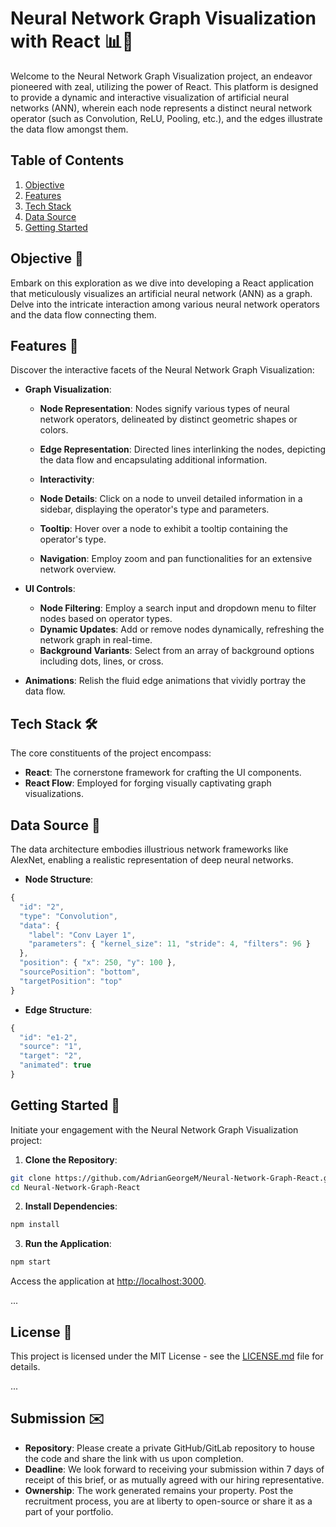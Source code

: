 # Neural Network Graph Visualization with React 📊🧠

Welcome to the Neural Network Graph Visualization project, an endeavor pioneered with zeal, utilizing the power of React. This platform is designed to provide a dynamic and interactive visualization of artificial neural networks (ANN), wherein each node represents a distinct neural network operator (such as Convolution, ReLU, Pooling, etc.), and the edges illustrate the data flow amongst them.

## Table of Contents

1. [Objective](#objective-🎯)
2. [Features](#features-🌟)
3. [Tech Stack](#tech-stack-🛠)
4. [Data Source](#data-source-📄)
5. [Getting Started](#getting-started-🚀)

## Objective 🎯

Embark on this exploration as we dive into developing a React application that meticulously visualizes an artificial neural network (ANN) as a graph. Delve into the intricate interaction among various neural network operators and the data flow connecting them.

## Features 🌟

Discover the interactive facets of the Neural Network Graph Visualization:

- **Graph Visualization**:
  - **Node Representation**: Nodes signify various types of neural network operators, delineated by distinct geometric shapes or colors.
  - **Edge Representation**: Directed lines interlinking the nodes, depicting the data flow and encapsulating additional information.

  - **Interactivity**:
  - **Node Details**: Click on a node to unveil detailed information in a sidebar, displaying the operator's type and parameters.
  - **Tooltip**: Hover over a node to exhibit a tooltip containing the operator's type.
  - **Navigation**: Employ zoom and pan functionalities for an extensive network overview.

- **UI Controls**:
  - **Node Filtering**: Employ a search input and dropdown menu to filter nodes based on operator types.
  - **Dynamic Updates**: Add or remove nodes dynamically, refreshing the network graph in real-time.
  - **Background Variants**: Select from an array of background options including dots, lines, or cross.

- **Animations**: Relish the fluid edge animations that vividly portray the data flow.

## Tech Stack 🛠

The core constituents of the project encompass:

- **React**: The cornerstone framework for crafting the UI components.
- **React Flow**: Employed for forging visually captivating graph visualizations.

## Data Source 📄
The data architecture embodies illustrious network frameworks like AlexNet, enabling a realistic representation of deep neural networks.

- **Node Structure**:
```js
{
  "id": "2",
  "type": "Convolution",
  "data": {
    "label": "Conv Layer 1",
    "parameters": { "kernel_size": 11, "stride": 4, "filters": 96 }
  },
  "position": { "x": 250, "y": 100 },
  "sourcePosition": "bottom",
  "targetPosition": "top"
}
```

- **Edge Structure**:
```js
{
  "id": "e1-2",
  "source": "1",
  "target": "2",
  "animated": true
}
```

## Getting Started 🚀

Initiate your engagement with the Neural Network Graph Visualization project:

1. **Clone the Repository**:
```bash
git clone https://github.com/AdrianGeorgeM/Neural-Network-Graph-React.git
cd Neural-Network-Graph-React
```

2. **Install Dependencies**:
```bash
npm install
```

3. **Run the Application**:
```bash
npm start
```

Access the application at [http://localhost:3000](http://localhost:3000).

...

## License 📝

This project is licensed under the MIT License - see the [LICENSE.md](https://github.com/AdrianGeorgeM/Neural-Network-Graph-React/blob/main/LICENSE.md) file for details.

...


## Submission ✉️

- **Repository**: Please create a private GitHub/GitLab repository to house the code and share the link with us upon completion.
- **Deadline**: We look forward to receiving your submission within 7 days of receipt of this brief, or as mutually agreed with our hiring representative.
- **Ownership**: The work generated remains your property. Post the recruitment process, you are at liberty to open-source or share it as a part of your portfolio.
